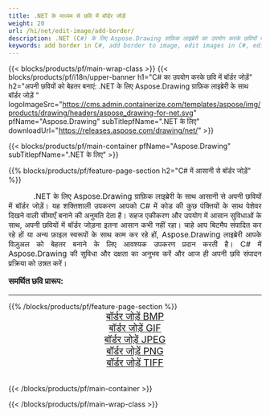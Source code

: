 ```yaml
---
title: .NET के माध्यम से छवि में बॉर्डर जोड़ें
weight: 20
url: /hi/net/edit-image/add-border/
description: .NET (C#) के लिए Aspose.Drawing ग्राफ़िक लाइब्रेरी का उपयोग करके छवियों में बॉर्डर जोड़ना
keywords: add border in C#, add border to image, edit images in C#, edit bitmap, graphic library .NET के लिए
---
```


{{< blocks/products/pf/main-wrap-class >}}
{{< blocks/products/pf/i18n/upper-banner h1="C# का उपयोग करके छवि में बॉर्डर जोड़ें" h2="अपनी छवियों को बेहतर बनाएं: .NET के लिए Aspose.Drawing ग्राफ़िक लाइब्रेरी के साथ बॉर्डर जोड़ें " logoImageSrc="https://cms.admin.containerize.com/templates/aspose/img/products/drawing/headers/aspose_drawing-for-net.svg" pfName="Aspose.Drawing" subTitlepfName=".NET के लिए" downloadUrl="https://releases.aspose.com/drawing/net/" >}}

{{< blocks/products/pf/main-container pfName="Aspose.Drawing" subTitlepfName=".NET के लिए" >}}

{{% blocks/products/pf/feature-page-section  h2="C# में आसानी से बॉर्डर जोड़ें" %}}
<p align="justify" style="text-indent:50px;font-size:15px;">
.NET के लिए Aspose.Drawing ग्राफ़िक लाइब्रेरी के साथ आसानी से अपनी छवियों में बॉर्डर जोड़ें। यह शक्तिशाली उपकरण आपको C# में कोड की कुछ पंक्तियों के साथ पेशेवर दिखने वाली सीमाएँ बनाने की अनुमति देता है। सहज एकीकरण और उपयोग में आसान सुविधाओं के साथ, अपनी छवियों में बॉर्डर जोड़ना इतना आसान कभी नहीं रहा। चाहे आप बिटमैप संपादित कर रहे हों या अन्य फ़ाइल स्वरूपों के साथ काम कर रहे हों, Aspose.Drawing लाइब्रेरी आपके विज़ुअल को बेहतर बनाने के लिए आवश्यक उपकरण प्रदान करती है। C# में Aspose.Drawing की सुविधा और दक्षता का अनुभव करें और आज ही अपनी छवि संपादन प्रक्रिया को उन्नत करें।</p>

<h3 style="margin-top:16px;">
समर्थित छवि प्रारूप:
</h3>

<hr/>
{{% /blocks/products/pf/feature-page-section %}}
<div class="container-fluid productfamilypage bg-gray">
    <div class="convertypes bg-gray agp-content section">
        <div class="container">
		    <div class="row other-converters" style="font-size: 19px;text-align:center;">
		        <div class='col-md-3 other-converter remove-lp remove-rp'><a href="bmp/" style="padding:15px;">बॉर्डर जोड़ें BMP</a></div>
                <div class='col-md-3 other-converter remove-lp remove-rp'><a href="gif/" style="padding:15px;">बॉर्डर जोड़ें GIF</a></div>
                <div class='col-md-3 other-converter remove-lp remove-rp'><a href="jpeg/" style="padding:15px;">बॉर्डर जोड़ें JPEG</a></div>
                <div class='col-md-3 other-converter remove-lp remove-rp'><a href="png/" style="padding:15px;">बॉर्डर जोड़ें PNG</a></div>
                <div class='col-md-3 other-converter remove-lp remove-rp'><a href="tiff/" style="padding:15px;">बॉर्डर जोड़ें TIFF</a></div>
            </div>
        </div>
    </div>
</div>
<br/>

{{< /blocks/products/pf/main-container >}}

{{< /blocks/products/pf/main-wrap-class >}}
